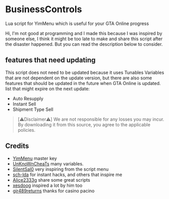 # BusinessControls
Lua script for YimMenu which is useful for your GTA Online progress

Hi, I'm not good at programming and I made this because I was inspired by someone else, I think it might be too late to make and share this script after the disaster happened. But you can read the description below to consider.

## features that need updating
This script does not need to be updated because it uses Tunables Variables that are not dependent on the update version, but there are also some features that should be updated in the future when GTA Online is updated. list that might expire on the next update:

- Auto Resupply
- Instant Sell
- Shipment Type Sell

> [⚠︎Disclaimer⚠︎]
> We are not responsible for any losses you may incur.
> By downloading it from this source, you agree to the applicable policies.

## Credits
- [YimMenu](https://www.github.com/YimMenu/YimMenu) master key
- [UnKnoWnCheaTs](https://www.unknowncheats.me/forum/grand-theft-auto-v/500059-globals-locals-discussion-read-page-1-a.html) many variables.
- [SilentSal0](https://www.github.com/SilentSal0) very inspiring from the script menu
- [sch-lda](https://www.github.com/sch-lda) for instant hacks, and others that inspire me
- [Alice2333g](https://www.github.com/Alice2333g) share some great scripts
- [xesdoog](https://www.github.com/xesdoog) inspired a lot by him too
- [gir489returns](https://www.github.com/gir489returns) thanks for casino pacino
